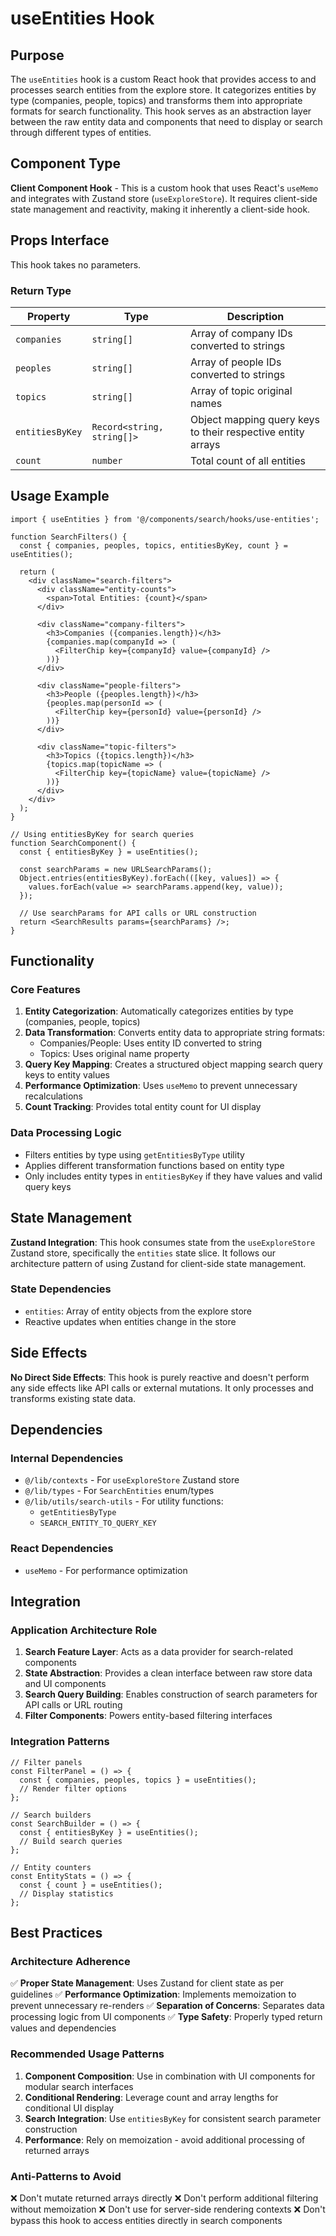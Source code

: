 # useEntities Hook

## Purpose

The `useEntities` hook is a custom React hook that provides access to and processes search entities from the explore store. It categorizes entities by type (companies, people, topics) and transforms them into appropriate formats for search functionality. This hook serves as an abstraction layer between the raw entity data and components that need to display or search through different types of entities.

## Component Type

**Client Component Hook** - This is a custom hook that uses React's `useMemo` and integrates with Zustand store (`useExploreStore`). It requires client-side state management and reactivity, making it inherently a client-side hook.

## Props Interface

This hook takes no parameters.

### Return Type

| Property | Type | Description |
|----------|------|-------------|
| `companies` | `string[]` | Array of company IDs converted to strings |
| `peoples` | `string[]` | Array of people IDs converted to strings |
| `topics` | `string[]` | Array of topic original names |
| `entitiesByKey` | `Record<string, string[]>` | Object mapping query keys to their respective entity arrays |
| `count` | `number` | Total count of all entities |

## Usage Example

```tsx
import { useEntities } from '@/components/search/hooks/use-entities';

function SearchFilters() {
  const { companies, peoples, topics, entitiesByKey, count } = useEntities();

  return (
    <div className="search-filters">
      <div className="entity-counts">
        <span>Total Entities: {count}</span>
      </div>
      
      <div className="company-filters">
        <h3>Companies ({companies.length})</h3>
        {companies.map(companyId => (
          <FilterChip key={companyId} value={companyId} />
        ))}
      </div>
      
      <div className="people-filters">
        <h3>People ({peoples.length})</h3>
        {peoples.map(personId => (
          <FilterChip key={personId} value={personId} />
        ))}
      </div>
      
      <div className="topic-filters">
        <h3>Topics ({topics.length})</h3>
        {topics.map(topicName => (
          <FilterChip key={topicName} value={topicName} />
        ))}
      </div>
    </div>
  );
}

// Using entitiesByKey for search queries
function SearchComponent() {
  const { entitiesByKey } = useEntities();
  
  const searchParams = new URLSearchParams();
  Object.entries(entitiesByKey).forEach(([key, values]) => {
    values.forEach(value => searchParams.append(key, value));
  });
  
  // Use searchParams for API calls or URL construction
  return <SearchResults params={searchParams} />;
}
```

## Functionality

### Core Features

1. **Entity Categorization**: Automatically categorizes entities by type (companies, people, topics)
2. **Data Transformation**: Converts entity data to appropriate string formats:
   - Companies/People: Uses entity ID converted to string
   - Topics: Uses original name property
3. **Query Key Mapping**: Creates a structured object mapping search query keys to entity values
4. **Performance Optimization**: Uses `useMemo` to prevent unnecessary recalculations
5. **Count Tracking**: Provides total entity count for UI display

### Data Processing Logic

- Filters entities by type using `getEntitiesByType` utility
- Applies different transformation functions based on entity type
- Only includes entity types in `entitiesByKey` if they have values and valid query keys

## State Management

**Zustand Integration**: This hook consumes state from the `useExploreStore` Zustand store, specifically the `entities` state slice. It follows our architecture pattern of using Zustand for client-side state management.

### State Dependencies
- `entities`: Array of entity objects from the explore store
- Reactive updates when entities change in the store

## Side Effects

**No Direct Side Effects**: This hook is purely reactive and doesn't perform any side effects like API calls or external mutations. It only processes and transforms existing state data.

## Dependencies

### Internal Dependencies
- `@/lib/contexts` - For `useExploreStore` Zustand store
- `@/lib/types` - For `SearchEntities` enum/types
- `@/lib/utils/search-utils` - For utility functions:
  - `getEntitiesByType`
  - `SEARCH_ENTITY_TO_QUERY_KEY`

### React Dependencies
- `useMemo` - For performance optimization

## Integration

### Application Architecture Role

1. **Search Feature Layer**: Acts as a data provider for search-related components
2. **State Abstraction**: Provides a clean interface between raw store data and UI components
3. **Search Query Building**: Enables construction of search parameters for API calls or URL routing
4. **Filter Components**: Powers entity-based filtering interfaces

### Integration Patterns

```tsx
// Filter panels
const FilterPanel = () => {
  const { companies, peoples, topics } = useEntities();
  // Render filter options
};

// Search builders
const SearchBuilder = () => {
  const { entitiesByKey } = useEntities();
  // Build search queries
};

// Entity counters
const EntityStats = () => {
  const { count } = useEntities();
  // Display statistics
};
```

## Best Practices

### Architecture Adherence

✅ **Proper State Management**: Uses Zustand for client state as per guidelines
✅ **Performance Optimization**: Implements memoization to prevent unnecessary re-renders
✅ **Separation of Concerns**: Separates data processing logic from UI components
✅ **Type Safety**: Properly typed return values and dependencies

### Recommended Usage Patterns

1. **Component Composition**: Use in combination with UI components for modular search interfaces
2. **Conditional Rendering**: Leverage count and array lengths for conditional UI display
3. **Search Integration**: Use `entitiesByKey` for consistent search parameter construction
4. **Performance**: Rely on memoization - avoid additional processing of returned arrays

### Anti-Patterns to Avoid

❌ Don't mutate returned arrays directly
❌ Don't perform additional filtering without memoization
❌ Don't use for server-side rendering contexts
❌ Don't bypass this hook to access entities directly in search components